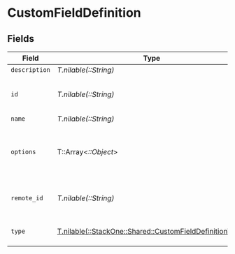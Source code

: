# CustomFieldDefinition


## Fields

| Field                                                                                                        | Type                                                                                                         | Required                                                                                                     | Description                                                                                                  | Example                                                                                                      |
| ------------------------------------------------------------------------------------------------------------ | ------------------------------------------------------------------------------------------------------------ | ------------------------------------------------------------------------------------------------------------ | ------------------------------------------------------------------------------------------------------------ | ------------------------------------------------------------------------------------------------------------ |
| `description`                                                                                                | *T.nilable(::String)*                                                                                        | :heavy_minus_sign:                                                                                           | N/A                                                                                                          |                                                                                                              |
| `id`                                                                                                         | *T.nilable(::String)*                                                                                        | :heavy_minus_sign:                                                                                           | Unique identifier                                                                                            | 8187e5da-dc77-475e-9949-af0f1fa4e4e3                                                                         |
| `name`                                                                                                       | *T.nilable(::String)*                                                                                        | :heavy_minus_sign:                                                                                           | N/A                                                                                                          |                                                                                                              |
| `options`                                                                                                    | T::Array<*::Object*>                                                                                         | :heavy_minus_sign:                                                                                           | An array of possible options for the custom field.                                                           | [<br/>"Not Started",<br/>"In Progress",<br/>"Completed",<br/>"Overdue"<br/>]                                 |
| `remote_id`                                                                                                  | *T.nilable(::String)*                                                                                        | :heavy_minus_sign:                                                                                           | Provider's unique identifier                                                                                 | 8187e5da-dc77-475e-9949-af0f1fa4e4e3                                                                         |
| `type`                                                                                                       | [T.nilable(::StackOne::Shared::CustomFieldDefinitionType)](../../models/shared/customfielddefinitiontype.md) | :heavy_minus_sign:                                                                                           | The type of the custom field.                                                                                | Dropdown                                                                                                     |
